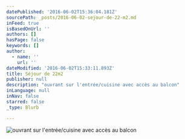 ```yaml
---
datePublished: '2016-06-02T15:36:04.181Z'
sourcePath: _posts/2016-06-02-sejour-de-22-m2.md
inFeed: true
isBasedOnUrl: ''
authors: []
hasPage: false
keywords: []
author:
  - name: ''
    url: ''
dateModified: '2016-06-02T15:33:11.893Z'
title: Séjour de 22m2
publisher: null
description: "ouvrant sur l'entrée/cuisine avec accès au balcon"
inLanguage: null
inNav: false
starred: false
_type: Blurb

---
```

![ouvrant sur l'entrée/cuisine avec accès au balcon](https://the-grid-user-content.s3-us-west-2.amazonaws.com/cc51622f-2adb-435d-8b54-8c17887b7402.jpg)